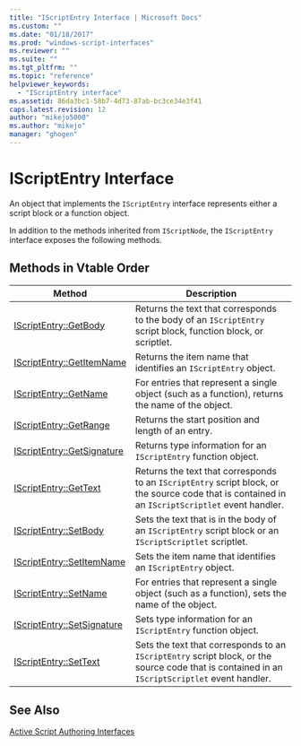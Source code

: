 ```yaml
---
title: "IScriptEntry Interface | Microsoft Docs"
ms.custom: ""
ms.date: "01/18/2017"
ms.prod: "windows-script-interfaces"
ms.reviewer: ""
ms.suite: ""
ms.tgt_pltfrm: ""
ms.topic: "reference"
helpviewer_keywords: 
  - "IScriptEntry interface"
ms.assetid: 86da3bc1-58b7-4d73-87ab-bc3ce34e3f41
caps.latest.revision: 12
author: "mikejo5000"
ms.author: "mikejo"
manager: "ghogen"
---
```

# IScriptEntry Interface
An object that implements the `IScriptEntry` interface represents either a script block or a function object.  
  
 In addition to the methods inherited from `IScriptNode`, the `IScriptEntry` interface exposes the following methods.  
  
## Methods in Vtable Order  
  
|Method|Description|  
|------------|-----------------|  
|[IScriptEntry::GetBody](../../winscript/reference/iscriptentry-getbody.md)|Returns the text that corresponds to the body of an `IScriptEntry` script block, function block, or scriptlet.|  
|[IScriptEntry::GetItemName](../../winscript/reference/iscriptentry-getitemname.md)|Returns the item name that identifies an `IScriptEntry` object.|  
|[IScriptEntry::GetName](../../winscript/reference/iscriptentry-getname.md)|For entries that represent a single object (such as a function), returns the name of the object.|  
|[IScriptEntry::GetRange](../../winscript/reference/iscriptentry-getrange.md)|Returns the start position and length of an entry.|  
|[IScriptEntry::GetSignature](../../winscript/reference/iscriptentry-getsignature.md)|Returns type information for an `IScriptEntry` function object.|  
|[IScriptEntry::GetText](../../winscript/reference/iscriptentry-gettext.md)|Returns the text that corresponds to an `IScriptEntry` script block, or the source code that is contained in an `IScriptScriptlet` event handler.|  
|[IScriptEntry::SetBody](../../winscript/reference/iscriptentry-setbody.md)|Sets the text that is in the body of an `IScriptEntry` script block or an `IScriptScriptlet` scriptlet.|  
|[IScriptEntry::SetItemName](../../winscript/reference/iscriptentry-setitemname.md)|Sets the item name that identifies an `IScriptEntry` object.|  
|[IScriptEntry::SetName](../../winscript/reference/iscriptentry-setname.md)|For entries that represent a single object (such as a function), sets the name of the object.|  
|[IScriptEntry::SetSignature](../../winscript/reference/iscriptentry-setsignature.md)|Sets type information for an `IScriptEntry` function object.|  
|[IScriptEntry::SetText](../../winscript/reference/iscriptentry-settext.md)|Sets the text that corresponds to an `IScriptEntry` script block, or the source code that is contained in an `IScriptScriptlet` event handler.|  
  
## See Also  
 [Active Script Authoring Interfaces](../../winscript/reference/active-script-authoring-interfaces.md)